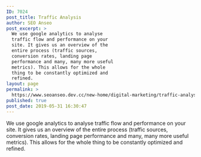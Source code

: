 ```yaml
---
ID: 7024
post_title: Traffic Analysis
author: SEO Anseo
post_excerpt: >
  We use google analytics to analyse
  traffic flow and performance on your
  site. It gives us an overview of the
  entire process (traffic sources,
  conversion rates, landing page
  performance and many, many more useful
  metrics). This allows for the whole
  thing to be constantly optimized and
  refined.
layout: page
permalink: >
  https://www.seoanseo.dev.cc/new-home/digital-marketing/traffic-analysis/
published: true
post_date: 2019-05-31 16:30:47
---
```

We use google analytics to analyse traffic flow and performance on your site. It gives us an overview of the entire process (traffic sources, conversion rates, landing page performance and many, many more useful metrics). This allows for the whole thing to be constantly optimized and refined.